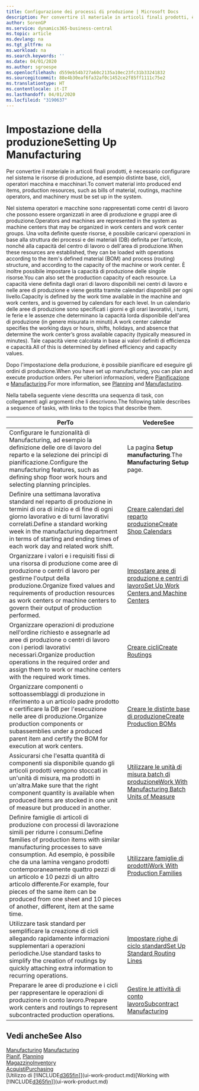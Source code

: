 ```yaml
---
title: Configurazione dei processi di produzione | Microsoft Docs
description: Per convertire il materiale in articoli finali prodotti, è necessario configurare nel sistema le risorse di produzione, ad esempio distinte base, cicli, operatori macchina e macchinari.
author: SorenGP
ms.service: dynamics365-business-central
ms.topic: article
ms.devlang: na
ms.tgt_pltfrm: na
ms.workload: na
ms.search.keywords: ''
ms.date: 04/01/2020
ms.author: sgroespe
ms.openlocfilehash: d559eb54b727a60c2135a10ec23fc31b33241832
ms.sourcegitcommit: 88e4b30eaf6fa32af0c1452ce2f85ff1111c75e2
ms.translationtype: HT
ms.contentlocale: it-IT
ms.lasthandoff: 04/01/2020
ms.locfileid: "3190637"
---
```

# <a name="setting-up-manufacturing"></a><span data-ttu-id="83b5a-103">Impostazione della produzione</span><span class="sxs-lookup"><span data-stu-id="83b5a-103">Setting Up Manufacturing</span></span>
<span data-ttu-id="83b5a-104">Per convertire il materiale in articoli finali prodotti, è necessario configurare nel sistema le risorse di produzione, ad esempio distinte base, cicli, operatori macchina e macchinari.</span><span class="sxs-lookup"><span data-stu-id="83b5a-104">To convert material into produced end items, production resources, such as bills of material, routings, machine operators, and machinery must be set up in the system.</span></span>

<span data-ttu-id="83b5a-105">Nel sistema operatori e macchine sono rappresentati come centri di lavoro che possono essere organizzati in aree di produzione e gruppi aree di produzione.</span><span class="sxs-lookup"><span data-stu-id="83b5a-105">Operators and machines are represented in the system as machine centers that may be organized in work centers and work center groups.</span></span> <span data-ttu-id="83b5a-106">Una volta definite queste risorse, è possibile caricarvi operazioni in base alla struttura dei processi e dei materiali (DB) definita per l'articolo, nonché alla capacità del centro di lavoro o dell'area di produzione.</span><span class="sxs-lookup"><span data-stu-id="83b5a-106">When these resources are established, they can be loaded with operations according to the item's defined material (BOM) and process (routing) structure, and according to the capacity of the machine or work center.</span></span> <span data-ttu-id="83b5a-107">È inoltre possibile impostare la capacità di produzione delle singole risorse.</span><span class="sxs-lookup"><span data-stu-id="83b5a-107">You can also set the production capacity of each resource.</span></span> <span data-ttu-id="83b5a-108">La capacità viene definita dagli orari di lavoro disponibili nei centri di lavoro e nelle aree di produzione e viene gestita tramite calendari disponibili per ogni livello.</span><span class="sxs-lookup"><span data-stu-id="83b5a-108">Capacity is defined by the work time available in the machine and work centers, and is governed by calendars for each level.</span></span> <span data-ttu-id="83b5a-109">In un calendario delle aree di produzione sono specificati i giorni e gli orari lavorativi, i turni, le ferie e le assenze che determinano la capacità lorda disponibile dell'area di produzione (in genere misurata in minuti).</span><span class="sxs-lookup"><span data-stu-id="83b5a-109">A work center calendar specifies the working days or hours, shifts, holidays, and absence that determine the work center’s gross available capacity (typically measured in minutes).</span></span> <span data-ttu-id="83b5a-110">Tale capacità viene calcolata in base ai valori definiti di efficienza e capacità.</span><span class="sxs-lookup"><span data-stu-id="83b5a-110">All of this is determined by defined efficiency and capacity values.</span></span>  

<span data-ttu-id="83b5a-111">Dopo l'impostazione della produzione, è possibile pianificare ed eseguire gli ordini di produzione.</span><span class="sxs-lookup"><span data-stu-id="83b5a-111">When you have set up manufacturing, you can plan and execute production orders.</span></span> <span data-ttu-id="83b5a-112">Per ulteriori informazioni, vedere [Pianificazione](production-planning.md) e [Manufacturing](production-manage-manufacturing.md).</span><span class="sxs-lookup"><span data-stu-id="83b5a-112">For more information, see [Planning](production-planning.md) and [Manufacturing](production-manage-manufacturing.md).</span></span>  

 <span data-ttu-id="83b5a-113">Nella tabella seguente viene descritta una sequenza di task, con collegamenti agli argomenti che li descrivono.</span><span class="sxs-lookup"><span data-stu-id="83b5a-113">The following table describes a sequence of tasks, with links to the topics that describe them.</span></span>   

|<span data-ttu-id="83b5a-114">**Per**</span><span class="sxs-lookup"><span data-stu-id="83b5a-114">**To**</span></span>|<span data-ttu-id="83b5a-115">**Vedere**</span><span class="sxs-lookup"><span data-stu-id="83b5a-115">**See**</span></span>|  
|------------|-------------|  
|<span data-ttu-id="83b5a-116">Configurare le funzionalità di Manufacturing, ad esempio la definizione delle ore di lavoro del reparto e la selezione dei principi di pianificazione.</span><span class="sxs-lookup"><span data-stu-id="83b5a-116">Configure the manufacturing features, such as defining shop floor work hours and selecting planning principles.</span></span>|<span data-ttu-id="83b5a-117">La pagina **Setup manufacturing**.</span><span class="sxs-lookup"><span data-stu-id="83b5a-117">The **Manufacturing Setup** page.</span></span>|  
|<span data-ttu-id="83b5a-118">Definire una settimana lavorativa standard nel reparto di produzione in termini di ora di inizio e di fine di ogni giorno lavorativo e di turni lavorativi correlati.</span><span class="sxs-lookup"><span data-stu-id="83b5a-118">Define a standard working week in the manufacturing department in terms of starting and ending times of each work day and related work shift.</span></span>|[<span data-ttu-id="83b5a-119">Creare calendari del reparto produzione</span><span class="sxs-lookup"><span data-stu-id="83b5a-119">Create Shop Calendars</span></span>](production-how-to-create-work-center-calendars.md)|  
|<span data-ttu-id="83b5a-120">Organizzare i valori e i requisiti fissi di una risorsa di produzione come aree di produzione o centri di lavoro per gestirne l'output della produzione.</span><span class="sxs-lookup"><span data-stu-id="83b5a-120">Organize fixed values and requirements of production resources as work centers or machine centers to govern their output of production performed.</span></span>|[<span data-ttu-id="83b5a-121">Impostare aree di produzione e centri di lavoro</span><span class="sxs-lookup"><span data-stu-id="83b5a-121">Set Up Work Centers and Machine Centers</span></span>](production-how-to-set-up-work-and-machine-centers.md)|
|<span data-ttu-id="83b5a-122">Organizzare operazioni di produzione nell'ordine richiesto e assegnarle ad aree di produzione o centri di lavoro con i periodi lavorativi necessari.</span><span class="sxs-lookup"><span data-stu-id="83b5a-122">Organize production operations in the required order and assign them to work or machine centers with the required work times.</span></span>|[<span data-ttu-id="83b5a-123">Creare cicli</span><span class="sxs-lookup"><span data-stu-id="83b5a-123">Create Routings</span></span>](production-how-to-create-routings.md)|
|<span data-ttu-id="83b5a-124">Organizzare componenti o sottoassemblaggi di produzione in riferimento a un articolo padre prodotto e certificare la DB per l'esecuzione nelle aree di produzione.</span><span class="sxs-lookup"><span data-stu-id="83b5a-124">Organize production components or subassemblies under a produced parent item and certify the BOM for execution at work centers.</span></span>|[<span data-ttu-id="83b5a-125">Creare le distinte base di produzione</span><span class="sxs-lookup"><span data-stu-id="83b5a-125">Create Production BOMs</span></span>](production-how-to-create-production-boms.md)|
|<span data-ttu-id="83b5a-126">Assicurarsi che l'esatta quantità di componenti sia disponibile quando gli articoli prodotti vengono stoccati in un'unità di misura, ma prodotti in un'altra.</span><span class="sxs-lookup"><span data-stu-id="83b5a-126">Make sure that the right component quantity is available when produced items are stocked in one unit of measure but produced in another.</span></span>|[<span data-ttu-id="83b5a-127">Utilizzare le unità di misura batch di produzione</span><span class="sxs-lookup"><span data-stu-id="83b5a-127">Work With Manufacturing Batch Units of Measure</span></span>](production-how-to-use-the-manufacturing-batch-unit-of-measure.md)|  
|<span data-ttu-id="83b5a-128">Definire famiglie di articoli di produzione con processi di lavorazione simili per ridurre i consumi.</span><span class="sxs-lookup"><span data-stu-id="83b5a-128">Define families of production items with similar manufacturing processes to save consumption.</span></span> <span data-ttu-id="83b5a-129">Ad esempio, è possibile che da una lamina vengano prodotti contemporaneamente quattro pezzi di un articolo e 10 pezzi di un altro articolo differente.</span><span class="sxs-lookup"><span data-stu-id="83b5a-129">For example, four pieces of the same item can be produced from one sheet and 10 pieces of another, different, item at the same time.</span></span>|[<span data-ttu-id="83b5a-130">Utilizzare famiglie di prodotti</span><span class="sxs-lookup"><span data-stu-id="83b5a-130">Work With Production Families</span></span>](production-how-work-family.md)|
|<span data-ttu-id="83b5a-131">Utilizzare task standard per semplificare la creazione di cicli allegando rapidamente informazioni supplementari a operazioni periodiche.</span><span class="sxs-lookup"><span data-stu-id="83b5a-131">Use standard tasks to simplify the creation of routings by quickly attaching extra information to recurring operations.</span></span>|[<span data-ttu-id="83b5a-132">Impostare righe di ciclo standard</span><span class="sxs-lookup"><span data-stu-id="83b5a-132">Set Up Standard Routing Lines</span></span>](production-how-set-up-standard-routing-lines.md)|  
|<span data-ttu-id="83b5a-133">Preparare le aree di produzione e i cicli per rappresentare le operazioni di produzione in conto lavoro.</span><span class="sxs-lookup"><span data-stu-id="83b5a-133">Prepare work centers and routings to represent subcontracted production operations.</span></span>|[<span data-ttu-id="83b5a-134">Gestire le attività di conto lavoro</span><span class="sxs-lookup"><span data-stu-id="83b5a-134">Subcontract Manufacturing</span></span>](production-how-to-subcontract-manufacturing.md)|  

## <a name="see-also"></a><span data-ttu-id="83b5a-135">Vedi anche</span><span class="sxs-lookup"><span data-stu-id="83b5a-135">See Also</span></span>
<span data-ttu-id="83b5a-136">[Manufacturing](production-manage-manufacturing.md)  </span><span class="sxs-lookup"><span data-stu-id="83b5a-136">[Manufacturing](production-manage-manufacturing.md)  </span></span>  
<span data-ttu-id="83b5a-137">[Pianif.](production-planning.md) </span><span class="sxs-lookup"><span data-stu-id="83b5a-137">[Planning](production-planning.md) </span></span>  
[<span data-ttu-id="83b5a-138">Magazzino</span><span class="sxs-lookup"><span data-stu-id="83b5a-138">Inventory</span></span>](inventory-manage-inventory.md)  
[<span data-ttu-id="83b5a-139">Acquisti</span><span class="sxs-lookup"><span data-stu-id="83b5a-139">Purchasing</span></span>](purchasing-manage-purchasing.md)  
<span data-ttu-id="83b5a-140">[Utilizzo di [!INCLUDE[d365fin](includes/d365fin_md.md)]](ui-work-product.md)</span><span class="sxs-lookup"><span data-stu-id="83b5a-140">[Working with [!INCLUDE[d365fin](includes/d365fin_md.md)]](ui-work-product.md)</span></span>

